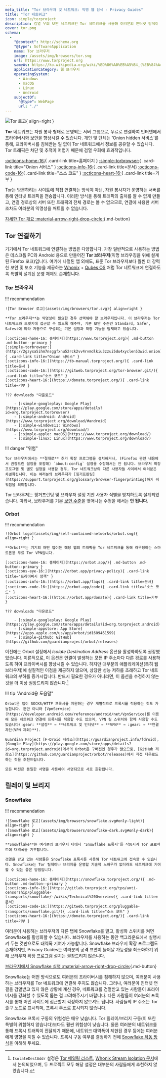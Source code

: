```yaml
---
meta_title: "Tor 브라우저 및 네트워크: 익명 웹 탐색 - Privacy Guides"
title: "Tor 네트워크"
icon: simple/torproject
description: 검열 우회 보안 네트워크인 Tor 네트워크를 사용해 여러분의 인터넷 탐색이 감시당하지 않도록 보호하세요.
cover: tor.png
schema:
  - 
    "@context": http://schema.org
    "@type": SoftwareApplication
    name: Tor 브라우저
    image: /assets/img/browsers/tor.svg
    url: https://www.torproject.org
    sameAs: https://ko.wikipedia.org/wiki/%ED%86%A0%EB%A5%B4_(%EB%84%A4%ED%8A%B8%EC%9B%8C%ED%81%AC)
    applicationCategory: 웹 브라우저
    operatingSystem:
      - Windows
      - macOS
      - Linux
      - Android
    subjectOf:
      "@type": WebPage
      url: "./"
---
```


![Tor 로고](assets/img/self-contained-networks/tor.svg){ align=right }

**Tor** 네트워크는 자원 봉사 형태로 운영되는 서버 그룹으로, 무료로 연결하여 인터넷에서 프라이버시와 보안을 향상시킬 수 있습니다. 개인 및 단체는 'Onion hidden 서비스'를 통해, 프라이버시를 침해받는 일 없이 Tor 네트워크에서 정보를 공유할 수 있습니다. Tor 트래픽은 차단 및 추적이 어렵기 때문에 검열 우회에 효과적입니다.

[:octicons-home-16:](https://www.torproject.org){ .card-link title=홈페이지 }
[:simple-torbrowser:](http://2gzyxa5ihm7nsggfxnu52rck2vv4rvmdlkiu3zzui5du4xyclen53wid.onion){ .card-link title="Onion 서비스" }
[:octicons-info-16:](https://tb-manual.torproject.org/){ .card-link title=문서}
[:octicons-code-16:](https://gitweb.torproject.org/tor.git){ .card-link title="소스 코드" }
[:octicons-heart-16:](https://donate.torproject.org/){ .card-link title=기부 }

Tor는 방문하려는 사이트에 직접 연결하는 방식이 아닌, 자원 봉사자가 운영하는 서버를 통해 인터넷 트래픽을 전송합니다. 이러한 방식을 통해 트래픽의 출처를 알 수 없게 만들고, 연결 경로상의 서버 또한 트래픽의 전체 경로는 볼 수 없으므로, 연결에 사용한 서버조차도 여러분의 익명성을 깨트릴 수 없습니다.

[자세한 Tor 개요 :material-arrow-right-drop-circle:](advanced/tor-overview.md ""){.md-button}

## Tor 연결하기

기기에서 Tor 네트워크에 연결하는 방법은 다양합니다. 가장 일반적으로 사용하는 방법은 데스크톱 PC와 Android 용으로 만들어진 **Tor 브라우저**(익명 브라우징을 위해 설계된 Firefox 포크)입니다. 여기에 나열된 앱 외에도, 표준 Tor 브라우저보다 훨씬 더 강력한 보안 및 보호 기능을 제공하는 [Whonix](desktop.md#whonix) + [Qubes OS](desktop.md#qubes-os) 처럼 Tor 네트워크에 연결하도록 특별히 설계된 운영 체제도 존재합니다.

### Tor 브라우저

!!! recommendation

    ![Tor Browser 로고](assets/img/browsers/tor.svg){ align=right }
    
    **Tor 브라우저**는 익명성이 필요한 경우 선택해야 할 브라우저입니다. 이 브라우저는 Tor 네트워크와 브릿지에 접근할 수 있도록 해주며, 기본 보안 수준인 Standard, Safer, Safest에 따라 자동으로 구성되는 기본 설정과 확장 기능을 탑재하고 있습니다.
    
    [:octicons-home-16: 홈페이지](https://www.torproject.org){ .md-button .md-button--primary }
    [:simple-torbrowser:](http://2gzyxa5ihm7nsggfxnu52rck2vv4rvmdlkiu3zzui5du4xyclen53wid.onion){ .card-link title="Onion 서비스" }
    [:octicons-info-16:](https://tb-manual.torproject.org/){ .card-link title=문서 }
    [:octicons-code-16:](https://gitweb.torproject.org/tor-browser.git/){ .card-link title="소스 코드" }
    [:octicons-heart-16:](https://donate.torproject.org/){ .card-link title=기부 }
    
    ??? downloads "다운로드"
    
        - [:simple-googleplay: Google Play](https://play.google.com/store/apps/details?id=org.torproject.torbrowser)
        - [:simple-android: Android](https://www.torproject.org/download/#android)
        - [:simple-windows11: Windows](https://www.torproject.org/download/)
        - [:simple-apple: macOS](https://www.torproject.org/download/)
        - [:simple-linux: Linux](https://www.torproject.org/download/)

!!! danger "위험"

    Tor 브라우저에서는 **절대로** 추가 확장 프로그램을 설치하거나, (Firefox 관련 내용에서 권장드린 설정을 포함해) `about:config` 설정을 수정해서는 안 됩니다. 브라우저 확장 프로그램 및 별도 설정을 사용할 경우, Tor 네트워크상의 다른 사용자들 사이에서 여러분은 차별화됩니다. 이는 여러분의 브라우저가 [핑거프린팅](https://support.torproject.org/glossary/browser-fingerprinting)하기 쉬워짐을 의미합니다.

Tor 브라우저는 핑거프린팅 및 브라우저 설정 기반 사용자 식별을 방지하도록 설계되었습니다. 따라서, 브라우저를 기본 [보안 수준](https://tb-manual.torproject.org/security-settings/)을 벗어나는 수정을 해서는 **안 됩니다**.

### Orbot

!!! recommendation

    ![Orbot logo](assets/img/self-contained-networks/orbot.svg){ align=right }
    
    **Orbot**는 기기의 어떤 앱이든 해당 앱의 트래픽을 Tor 네트워크를 통해 라우팅하는 스마트폰용 무료 Tor VPN입니다.
    
    [:octicons-home-16: 홈페이지](https://orbot.app/){ .md-button .md-button--primary }
    [:octicons-eye-16:](https://orbot.app/privacy-policy){ .card-link title="프라이버시 정책" }
    [:octicons-info-16:](https://orbot.app/faqs){ .card-link title=문서}
    [:octicons-code-16:](https://orbot.app/code){ .card-link title="소스 코드" }
    [:octicons-heart-16:](https://orbot.app/donate){ .card-link title=기부 }
    
    ??? downloads "다운로드"
    
        - [:simple-googleplay: Google Play](https://play.google.com/store/apps/details?id=org.torproject.android)
        - [:simple-appstore: App Store](https://apps.apple.com/us/app/orbot/id1609461599)
        - [:simple-github: GitHub](https://github.com/guardianproject/orbot/releases)

이전에는 Orbot 설정에서 *Isolate Destination Address* 옵션을 활성화하도록 권장했었습니다. 이론적으로, 이 옵션은 연결이 발생하는 모든 IP 주소마다 다른 경로를 사용하도록 하여 프라이버시를 향상시킬 수 있습니다. 하지만 대부분의 애플리케이션(특히 웹 브라우저)에 실질적인 이점을 제공하지 않으며, 상당한 성능 저하를 초래하고 Tor 네트워크의 부하를 증가시킵니다. 반드시 필요한 경우가 아니라면, 이 옵션을 수정하지 않는 것을 더 이상 권장드리지 않습니다.[^1]

!!! tip "Android용 도움말"

    Orbot은 앱이 SOCKS/HTTP 프록시를 지원하는 경우 개별적으로 프록시를 적용하는 것도 가능합니다. 뿐만 아니라 [VpnService](https://developer.android.com/reference/android/net/VpnService)를 이용해 모든 네트워크 연결에 프록시를 적용할 수도 있으며, VPN 킬 스위치와 함께 사용할 수도 있습니다(:gear: **설정** → **네트워크 및 인터넷** → **VPN** → :gear: → **연결 차단(VPN 제외)**).
    
    Guardian Project [F-Droid 저장소](https://guardianproject.info/fdroid), [Google Play](https://play.google.com/store/apps/details?id=org.torproject.android)에서의 Orbot은 구버전인 경우가 많으므로, [GitHub 저장소](https://github.com/guardianproject/orbot/releases)에서 직접 다운로드하는 것을 추천드립니다.
    
    모든 버전은 동일한 서명을 사용하여 서명되므로 서로 호환됩니다.

## 릴레이 및 브리지

### Snowflake

!!! recommendation

    ![Snowflake 로고](assets/img/browsers/snowflake.svg#only-light){ align=right }
    ![Snowflake 로고](assets/img/browsers/snowflake-dark.svg#only-dark){ align=right }
    
    **Snowflake**는 여러분의 브라우저 내에서 'Snowflake 프록시'를 작동시켜 Tor 프로젝트에 대역폭을 기부합니다.
    
    검열을 받고 있는 사람들은 Snowflake 프록시를 사용해 Tor 네트워크에 접속할 수 있습니다. Snowflake는 Tor 릴레이나 브리지를 운영할 기술적 노하우가 없더라도 네트워크에 기여할 수 있는 좋은 방법입니다.
    
    [:octicons-home-16: 홈페이지](https://snowflake.torproject.org/){ .md-button .md-button--primary }
    [:octicons-info-16:](https://gitlab.torproject.org/tpo/anti-censorship/pluggable-transports/snowflake/-/wikis/Technical%20Overview){ .card-link title=문서}
    [:octicons-code-16:](https://gitweb.torproject.org/pluggable-transports/snowflake.git/){ .card-link title="소스 코드" }
    [:octicons-heart-16:](https://donate.torproject.org/){ .card-link title=기부 }

여러분이 사용하는 브라우저의 다른 탭에 Snowflake를 열고, 활성화 스위치를 켜면 Snowflake를 활성화할 수 있습니다. 브라우저를 사용하는 동안 백그라운드에서 실행시켜 두는 것만으로도 대역폭 기여가 가능합니다. Snowflake 브라우저 확장 프로그램도 존재하지만, Privacy Guides는 여러분의 공격 표면이 늘어날 가능성을 최소화하기 위해 브라우저 확장 프로그램 설치는 권장드리지 않습니다.

[브라우저에서 Snowflake 실행 :material-arrow-right-drop-circle:](https://snowflake.torproject.org/embed.html ""){.md-button}

Snowflake는 어떤 방식으로도 여러분의 프라이버시를 침해하지 않으며, 여러분이 사용하는 브라우저를 Tor 네트워크에 연결해 주지도 않습니다. 그러나, 여러분이 인터넷 연결을 검열받고 있지 않은 상황에 계신 경우, 네트워크를 검열받고 있는 사람들이 프라이버시를 강화할 수 있도록 돕는 걸 고려해주시기 바랍니다. 다른 사람들이 여러분의 프록시를 통해 어떤 사이트에 접근할지 걱정하지 않으셔도 됩니다. 사람들의 IP 주소는 Tor 출구 노드로 표시되며, 프록시 주소로 표시되지 않습니다.

Snowflake 프록시 구동의 위험성은 매우 낮습니다. Tor 릴레이/브리지 구동(이 또한 특별히 위험하지 않습니다)보다도 훨씬 위험성이 낮습니다. 물론 여러분의 네트워크를 통해 프록시 트래픽이 전달되기 때문에, 네트워크 대역폭이 제한된 경우 등에는 여러분에게 영향을 끼칠 수 있습니다. 프록시 구동 여부를 결정하기 전에 [Snowflake 작동 방식](https://gitlab.torproject.org/tpo/anti-censorship/pluggable-transports/snowflake/-/wikis/home)을 이해해 두세요.

[^1]: `IsolateDestAddr` 설정은 [Tor 메일링 리스트](https://lists.torproject.org/pipermail/tor-talk/2012-May/024403.html), [Whonix Stream Isolation 문서](https://www.whonix.org/wiki/Stream_Isolation)에서 논의되었으며, 두 프로젝트 모두 해당 설정은 대부분의 사람들에게 추천하지 않았습니다.
